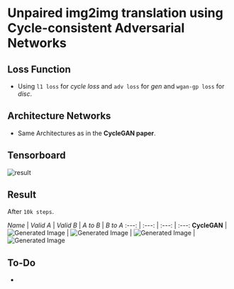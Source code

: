 # Unpaired img2img translation using Cycle-consistent Adversarial Networks

## Loss Function

* Using ```l1 loss``` for *cycle loss* and ```adv loss``` for *gen* and ```wgan-gp loss``` for *disc*.

## Architecture Networks

* Same Architectures as in the **CycleGAN paper**.

## Tensorboard

![result](https://github.com/kozistr/Awesome-GANs/blob/master/CycleGAN/cyclegan_tb.png)

## Result

After ```10k steps```.

*Name* | *Valid A* | *Valid B* | *A to B* | *B to A*
:---: | :---: | :---: | :---:
**CycleGAN** | ![Generated Image](https://github.com/kozistr/Awesome-GANs/blob/master/CycleGAN/gen_img/valid_a.png) | ![Generated Image](https://github.com/kozistr/Awesome-GANs/blob/master/CycleGAN/gen_img/valid_b.png) | ![Generated Image](https://github.com/kozistr/Awesome-GANs/blob/master/CycleGAN/gen_img/train_a2b_9900.png) | ![Generated Image](https://github.com/kozistr/Awesome-GANs/blob/master/CycleGAN/gen_img/train_b2a_9900.png) 

## To-Do
* 